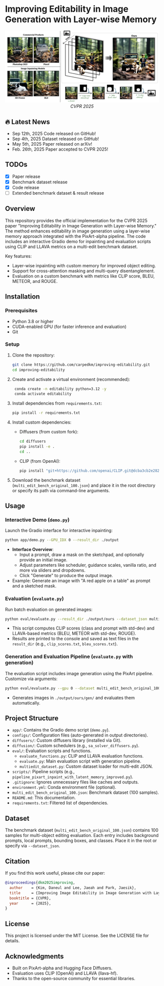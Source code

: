# Improving Editability in Image Generation with Layer-wise Memory  

<p align="center">
  <img src="assets/teaser.png" alt="Teaser image" />
  <br/>
  <em>CVPR 2025</em>
</p>

## 🔥 Latest News 
- Sep 12th, 2025 Code released on GitHub!
- Sep 4th, 2025 Dataset released on GitHub!
- May 5th, 2025 Paper released on arXiv!
- Feb. 26th, 2025 Paper accepted to CVPR 2025!

## TODOs
- [x] Paper release
- [x] Benchmark dataset release 
- [x] Code release   
- [ ] Extended benchmark dataset & result release  

## Overview
This repository provides the official implementation for the CVPR 2025 paper "Improving Editability in Image Generation with Layer-wise Memory." The method enhances editability in image generation using a layer-wise memory approach integrated with the PixArt-alpha pipeline. The code includes an interactive Gradio demo for inpainting and evaluation scripts using CLIP and LLAVA metrics on a multi-edit benchmark dataset.

Key features:
- Layer-wise inpainting with custom memory for improved object editing.
- Support for cross-attention masking and multi-query disentanglement.
- Evaluation on a custom benchmark with metrics like CLIP score, BLEU, METEOR, and ROUGE.

## Installation

### Prerequisites
- Python 3.8 or higher
- CUDA-enabled GPU (for faster inference and evaluation)
- Git

### Setup
1. Clone the repository:
   ```bash
   git clone https://github.com/carpedkm/improving-editability.git
   cd improving-editability
   ```

2. Create and activate a virtual environment (recommended):
   ```bash
    conda create -n editability python=3.12 -y
    conda activate editability
   ```

3. Install dependencies from `requirements.txt`:
   ```bash
   pip install -r requirements.txt
   ```

4. Install custom dependencies:
   - Diffusers (from custom fork):
     ```bash
     cd diffusers
     pip install -e .
     cd ..
     ```
   - CLIP (from OpenAI):
     ```bash
     pip install "git+https://github.com/openai/CLIP.git@dcba3cb2e2827b4022701e7e1c7d9fed8a20ef1"
     ```

5. Download the benchmark dataset (`multi_edit_bench_original_100.json`) and place it in the root directory or specify its path via command-line arguments.

## Usage

### Interactive Demo (`demo.py`)
Launch the Gradio interface for interactive inpainting:
```bash
python app/demo.py --GPU_IDX 0 --result_dir ./output
```
- **Interface Overview**:
  - Input a prompt, draw a mask on the sketchpad, and optionally provide an initial image.
  - Adjust parameters like scheduler, guidance scales, vanilla ratio, and more via sliders and dropdowns.
  - Click "Generate" to produce the output image.
- Example: Generate an image with "A red apple on a table" as prompt and a sketched mask.

### Evaluation (`evaluate.py`)
Run batch evaluation on generated images:
```bash
python eval/evaluate.py --result_dir ./output/ours --dataset_json multi_edit_bench_original_100.json --GPU_IDX 1
```
- This script computes CLIP scores (class and prompt with std-dev) and LLAVA-based metrics (BLEU, METEOR with std-dev, ROUGE).
- Results are printed to the console and saved as text files in the `result_dir` (e.g., `clip_scores.txt`, `bleu_scores.txt`).

### Generation and Evaluation Pipeline (`evaluate.py` with generation)
The evaluation script includes image generation using the PixArt pipeline. Customize via arguments:
```bash
python eval/evaluate.py --gpu 0 --dataset multi_edit_bench_original_100.json --result_dir ./output/ours --vanilla_ratio 0.05 --cattn_masking --multi_query_disentanglement --seed 334 --shard 0
```
- Generates images in `./output/ours/gen/` and evaluates them automatically.

## Project Structure
- `app/`: Contains the Gradio demo script (`demo.py`).
- `configs/`: Configuration files (auto-generated in output directories).
- `diffusers/`: Custom diffusers library (installed via Git).
- `diffusion/`: Custom schedulers (e.g., `sa_solver_diffusers.py`).
- `eval/`: Evaluation scripts and functions.
  - `evaluate_functions.py`: CLIP and LLAVA evaluation functions.
  - `evaluate.py`: Main evaluation script with generation pipeline.
  - `multiedit_dataset.py`: Custom dataset loader for multi-edit JSON.
- `scripts/`: Pipeline scripts (e.g., `pipeline_pixart_inpaint_with_latent_memory_improved.py`).
- `.gitignore`: Ignores unnecessary files like caches and outputs.
- `environment.yml`: Conda environment file (optional).
- `multi_edit_bench_original_100.json`: Benchmark dataset (100 samples).
- `README.md`: This documentation.
- `requirements.txt`: Filtered list of dependencies.

## Dataset
The benchmark dataset (`multi_edit_bench_original_100.json`) contains 100 samples for multi-object editing evaluation. Each entry includes background prompts, local prompts, bounding boxes, and classes. Place it in the root or specify via `--dataset_json`.

## Citation
If you find this work useful, please cite our paper:
```bibtex
@inproceedings{dkm2025improving,
  author    = {Kim, Daneul and Lee, Jaeah and Park, Jaesik},
  title     = {Improving Image Editability in Image Generation with Layer-wise Memory},
  booktitle = {CVPR},
  year      = {2025},
}
```

## License
This project is licensed under the MIT License. See the LICENSE file for details.

## Acknowledgments
- Built on PixArt-alpha and Hugging Face Diffusers.
- Evaluation uses CLIP (OpenAI) and LLAVA (llava-hf).
- Thanks to the open-source community for essential libraries.
```